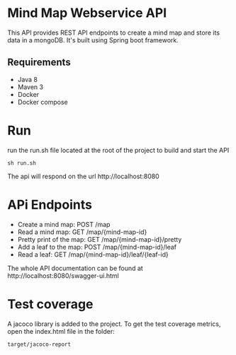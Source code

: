 # Mind Map Webservice API
This API provides REST API endpoints to create a mind map and store its data in a mongoDB.
It's built using Spring boot framework.

## Requirements
* Java 8
* Maven 3
* Docker
* Docker compose

# Run
run the run.sh file located at the root of the project to build and start the API
```
sh run.sh
```
The api will respond on the url http://localhost:8080

# APi Endpoints
* Create a mind map: POST /map
* Read a mind map: GET /map/{mind-map-id}
* Pretty print of the map: GET /map/{mind-map-id}/pretty
* Add a leaf to the map: POST /map/{mind-map-id}/leaf
* Read a leaf: GET /map/{mind-map-id}/leaf/{leaf-id}

The whole API documentation can be found at http://localhost:8080/swagger-ui.html

# Test coverage

A jacoco library is added to the project. To get the test coverage metrics, 
open the index.html file in the folder:
```
target/jacoco-report
```
